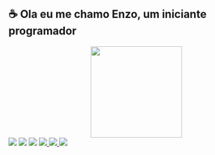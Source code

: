 ## ☕ Ola eu me chamo Enzo, um iniciante programador  
<div align="center">
  <a href="https://github.com/Shaylly">
  <img height="180em" src="https://github-readme-stats.vercel.app/api?username=Shaylly&show_icons=true&theme=dracula&include_all_commits=true&count_private=true"/>
    </div>
    <a href="https://www.youtube.com/channel/UCRTqet3jdrLlQezLNm7cbgw" target="_blank"><img src="https://img.shields.io/badge/YouTube-FF0000?style=for-the-badge&logo=youtube&logoColor=white" target="_blank"></a>
  <a href="https://instagram.com/juntpack" target="_blank"><img src="https://img.shields.io/badge/-Instagram-%23E4405F?style=for-the-badge&logo=instagram&logoColor=white" target="_blank"></a>
  	<a href="https://www.twitch.tv/juntpack" target="_blank"><img src="https://img.shields.io/badge/Twitch-9146FF?style=for-the-badge&logo=twitch&logoColor=white" target="_blank"></a>
   <a href="https://discord.gg/STysZ45typ" target="_blank"><img src="https://img.shields.io/badge/Discord-7289DA?style=for-the-badge&logo=discord&logoColor=white" target="_blank"  </a> 
     <a href="https://www.reddit.com/user/Juntpack" target="_blank"><img src="https://img.shields.io/badge/Reddit-FF4500?style=for-the-badge&logo=reddit&logoColor=white" target="_blank">
  </a> 
     <a href="https://twitter.com/Juntpack" target="_blank"><img src="https://img.shields.io/badge/Twitter-1DA1F2?style=for-the-badge&logo=twitter&logoColor=white" target"_blank">
  
  
  
  
